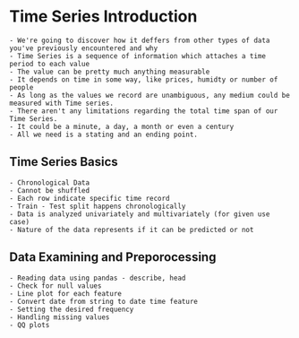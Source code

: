 # Time Series Introduction

    - We're going to discover how it deffers from other types of data you've previously encountered and why
    - Time Series is a sequence of information which attaches a time period to each value
    - The value can be pretty much anything measurable
    - It depends on time in some way, like prices, humidty or number of people
    - As long as the values we record are unambiguous, any medium could be measured with Time series.
    - There aren't any limitations regarding the total time span of our Time Series.
    - It could be a minute, a day, a month or even a century
    - All we need is a stating and an ending point. 

## Time Series Basics

    - Chronological Data
    - Cannot be shuffled
    - Each row indicate specific time record
    - Train - Test split happens chronologically
    - Data is analyzed univariately and multivariately (for given use case)
    - Nature of the data represents if it can be predicted or not


## Data Examining and Preporocessing

    - Reading data using pandas - describe, head
    - Check for null values
    - Line plot for each feature
    - Convert date from string to date time feature
    - Setting the desired frequency
    - Handling missing values
    - QQ plots
    